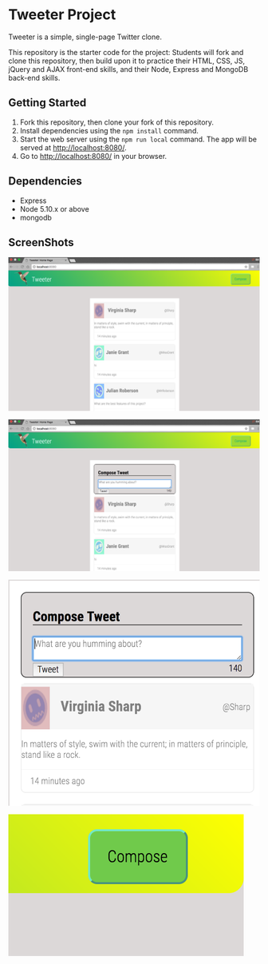 # Tweeter Project

Tweeter is a simple, single-page Twitter clone.

This repository is the starter code for the project: Students will fork and clone this repository, then build upon it to practice their HTML, CSS, JS, jQuery and AJAX front-end skills, and their Node, Express and MongoDB back-end skills.

## Getting Started

1. Fork this repository, then clone your fork of this repository.
2. Install dependencies using the `npm install` command.
3. Start the web server using the `npm run local` command. The app will be served at <http://localhost:8080/>.
4. Go to <http://localhost:8080/> in your browser.

## Dependencies

- Express
- Node 5.10.x or above
- mongodb

## ScreenShots
!["This is the overall landing page..tweetbox closed"](https://github.com/escape-velocity/tweetr2/blob/master/docs/Tweetbox%20closed.png)

!["This is the overall landing page..tweetbox open"](https://github.com/escape-velocity/tweetr2/blob/master/docs/Tweetbox%20opened.png)

!["Closeup of the tweetbox and some tweets in the db"](https://github.com/escape-velocity/tweetr2/blob/master/docs/Tweetbox%20and%20tweets%20in%20the%20database%20displayed.png)

!["This is he compose button..located upper right"](https://github.com/escape-velocity/tweetr/blob/master/docs/Compose%20button%20to%20open%20up%20tweetbox.png)
